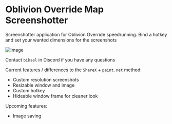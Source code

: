 # Oblivion Override Map Screenshotter
Screenshotter application for Oblivion Override speedrunning. Bind a hotkey and set your wanted dimensions for the screenshots

![image](https://github.com/Biksell/ooms/assets/118314112/c37b0681-4a85-4f6d-a020-db9ef5ccb2e7)


Contact `biksel` in Discord if you have any questions

Current features / differences to the `ShareX` + `paint.net` method:
- Custom resolution screenshots
- Resizable window and image
- Custom hotkey
- Hideable window frame for cleaner look

Upcoming features:
- Image saving

